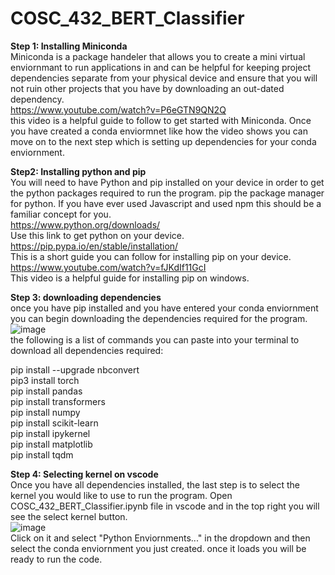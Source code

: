 # COSC_432_BERT_Classifier
**Step 1: Installing Miniconda**    
Miniconda is a package handeler that allows you to create a mini virtual enviornmant to run applications in and can be helpful for keeping project dependencies separate from your physical device and ensure that you will not ruin other projects that you have by downloading an out-dated dependency.    
https://www.youtube.com/watch?v=P6eGTN9QN2Q    
this video is a helpful guide to follow to get started with Miniconda. Once you have created a conda enviormnet like how the video shows you can move on to the next step which is setting up dependencies for your conda enviornment.    

**Step2: Installing python and pip**    
You will need to have Python and pip installed on your device in order to get the python packages required to run the program. pip the package manager for python. If you have ever used Javascript and used npm this should be a familiar concept for you.    
https://www.python.org/downloads/      
Use this link to get python on your device.    
https://pip.pypa.io/en/stable/installation/    
This is a short guide you can follow for installing pip on your device.        
https://www.youtube.com/watch?v=fJKdIf11GcI    
This video is a helpful guide for installing pip on windows.    

**Step 3: downloading dependencies**    
once you have pip installed and you have entered your conda enviornment you can begin downloading the dependencies required for the program.   
![image](https://github.com/Ryan4412/COSC_432_BERT_Classifier/assets/103439799/9157cb25-8c38-4690-acd0-38a32c7e2b46)   
the following is a list of commands you can paste into your terminal to download all dependencies required:   

pip install --upgrade nbconvert     
pip3 install torch     
pip install pandas    
pip install transformers   
pip install numpy   
pip install scikit-learn    
pip install ipykernel     
pip install matplotlib     
pip install tqdm    

**Step 4: Selecting kernel on vscode**     
Once you have all dependencies installed, the last step is to select the kernel you would like to use to run the program. Open COSC_432_BERT_Classifier.ipynb file in vscode and in the top right you will see the select kernel button.     
![image](https://github.com/Ryan4412/COSC_432_BERT_Classifier/assets/103439799/6e3ce1ad-0471-4899-8b1d-bc965b8b6e18)     
Click on it and select "Python Enviornments..." in the dropdown and then select the conda enviornment you just created. once it loads you will be ready to run the code.

